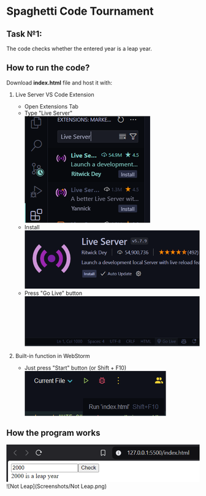 # Spaghetti Code Tournament

## Task №1:  
The code checks whether the entered year is a leap year.

## How to run the code?
Download **index.html** file and host it with:

1. Live Server VS Code Extension  
   - Open Extensions Tab  
   - Type "Live Server"  
   ![Live Server](Screenshots/LiveServer.png)  
   - Install  
   ![Install](Screenshots/install.png)  
   - Press "Go Live" button  
   ![Go Live](Screenshots/GoLive.png)  

2. Built-in function in WebStorm  
   - Just press "Start" button (or Shift + F10)  
   ![WebStorm](Screenshots/WebStorm.png)  

## How the program works  
![Leap](Screenshots/Leap.png)  
![Not Leap](Screenshots/Not Leap.png)  
